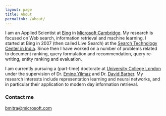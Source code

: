 ```yaml
---
layout: page
title: About
permalink: /about/
---
```


I am an Applied Scientist at <a href="http://www.bing.com">Bing</a> in <a href="https://www.microsoft.com/en-us/research/lab/microsoft-research-cambridge/">Microsoft Cambridge</a>. My research is focused on Web search, information retrieval and machine learning. I started at Bing in 2007 (then called Live Search) at the <a href="https://www.microsoft.com/en-in/msidc">Search Technology Center in India</a>. Since then I have worked on a number of problems related to document ranking, query formulation and recommendation, query re-writing, entity ranking and evaluation.

I am currently pursuing a (part-time) doctorate at <a href="http://www.cs.ucl.ac.uk/">University College London</a> under the supervision of Dr. <a href="http://mediafutures.cs.ucl.ac.uk/people/emineyilmaz/">Emine Yilmaz</a> and Dr. <a href="http://web4.cs.ucl.ac.uk/staff/D.Barber">David Barber</a>. My research interests include representation learning and neural networks, and in particular their application to modern day information retrieval.

### Contact me

[bmitra@microsoft.com](mailto:bmitra@microsoft.com)